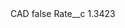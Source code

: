 <?xml version="1.0" encoding="UTF-8"?>
<CustomMetadata xmlns="http://soap.sforce.com/2006/04/metadata" xmlns:xsi="http://www.w3.org/2001/XMLSchema-instance" xmlns:xsd="http://www.w3.org/2001/XMLSchema">
    <label>CAD</label>
    <protected>false</protected>
    <values>
        <field>Rate__c</field>
        <value xsi:type="xsd:double">1.3423</value>
    </values>
</CustomMetadata>
